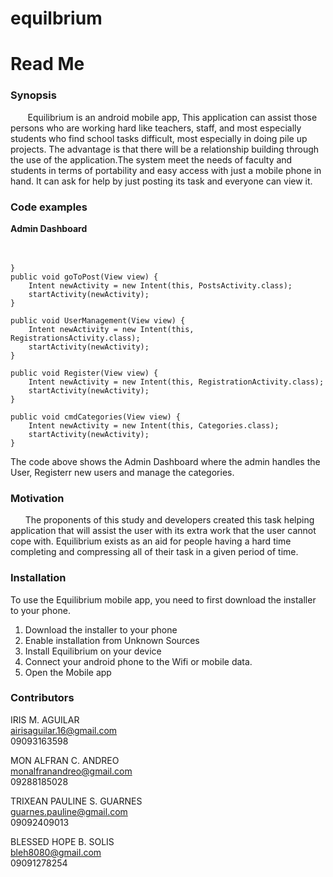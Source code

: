 # equilbrium
# Read Me
### Synopsis
&nbsp;&nbsp;&nbsp;&nbsp;&nbsp;&nbsp; Equilibrium is an android mobile app, This application can assist those persons who are working hard like teachers, staff, and most especially students who find school tasks difficult, most especially in doing pile up projects. The advantage is that there will be  a relationship building through the use of the application.The system meet the needs of faculty and students in terms of portability and easy access with just a mobile phone in hand. It can ask for help by just posting its task and everyone can view it. 


### Code examples
**Admin Dashboard** 
 <br><br> 
 &nbsp;&nbsp;&nbsp;&nbsp;&nbsp;&nbsp;&nbsp;
 
    }
    public void goToPost(View view) {
        Intent newActivity = new Intent(this, PostsActivity.class);
        startActivity(newActivity);
    }

    public void UserManagement(View view) {
        Intent newActivity = new Intent(this, RegistrationsActivity.class);
        startActivity(newActivity);
    }

    public void Register(View view) {
        Intent newActivity = new Intent(this, RegistrationActivity.class);
        startActivity(newActivity);
    }

    public void cmdCategories(View view) {
        Intent newActivity = new Intent(this, Categories.class);
        startActivity(newActivity);
    }
  The code above shows the Admin Dashboard where the admin handles the User, Registerr new users and manage the categories.


### Motivation
&nbsp;&nbsp;&nbsp;&nbsp;&nbsp;&nbsp;The proponents of this study and developers created this task helping application that will assist the user with its extra work that the user cannot cope with. Equilibrium exists as an aid for people having a hard time completing and compressing all of their task in a given period of time.


### Installation
To use the Equilibrium mobile app, you need to first download the installer to your phone.

1. Download the installer to your phone
2. Enable installation from Unknown Sources
3. Install Equilibrium on your device
4. Connect your android phone to the Wifi or mobile data.
5. Open the Mobile app

### Contributors
IRIS M. AGUILAR
<br>
airisaguilar.16@gmail.com
<br>
09093163598

MON ALFRAN C. ANDREO
<br>
monalfranandreo@gmail.com
<br>
09288185028

TRIXEAN PAULINE S. GUARNES
<br>
guarnes.pauline@gmail.com
<br>
09092409013

BLESSED HOPE B. SOLIS
<br>
bleh8080@gmail.com
<br>
09091278254












